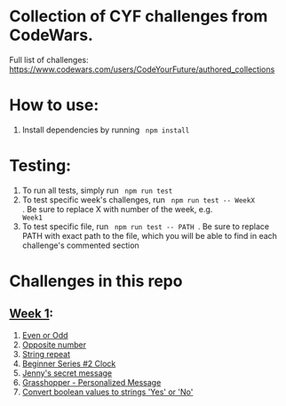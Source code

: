 # Collection of CYF challenges from CodeWars. 

Full list of challenges: https://www.codewars.com/users/CodeYourFuture/authored_collections

# How to use: 

1. Install dependencies by running <code> npm install </code>

# Testing:

1. To run all tests, simply run <code> npm run test</code>
2. To test specific week's challenges, run <code> npm run test -- WeekX </code>. Be sure to replace X with number of the week, e.g. <code> Week1</code>
3. To test specific file, run <code> npm run test -- PATH </code>. Be sure to replace PATH with exact path to the file, which you will be able to find in each challenge's commented section

# Challenges in this repo

## [Week 1](https://www.codewars.com/collections/cyf-js-1-week-1):
1. [Even or Odd](https://www.codewars.com/kata/53da3dbb4a5168369a0000fe)
2. [Opposite number](https://www.codewars.com/kata/56dec885c54a926dcd001095)
3. [String repeat](https://www.codewars.com/kata/57a0e5c372292dd76d000d7e)
4. [Beginner Series #2 Clock](https://www.codewars.com/kata/55f9bca8ecaa9eac7100004a)
5. [Jenny's secret message](https://www.codewars.com/kata/55225023e1be1ec8bc000390)
6. [Grasshopper - Personalized Message](https://www.codewars.com/kata/5772da22b89313a4d50012f7)
7. [Convert boolean values to strings 'Yes' or 'No'](https://www.codewars.com/kata/53369039d7ab3ac506000467)

